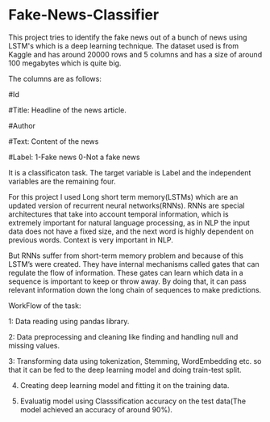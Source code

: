 # Fake-News-Classifier

This project tries to identify the fake news out of a bunch of news using LSTM's which is a deep learning technique. 
The dataset used is from Kaggle and has around 20000 rows and 5 columns and has a size of around 100 megabytes which is quite big.

The columns are as follows:

#Id                                                                                                                                                         

#Title: Headline of the news article.

#Author 

#Text: Content of the news

#Label: 1-Fake news
        0-Not a fake news
        
It is a classificaton task. The target variable is Label and the independent variables are the remaining four.

For this project I used Long short term memory(LSTMs) which are an updated version of recurrent neural networks(RNNs). RNNs are special architectures that take into account temporal information, which is extremely important for natural language processing, as in NLP the input data does not have a fixed size, and the next word is highly dependent on previous words. Context is very important in NLP.

But RNNs suffer from short-term memory problem and because of this LSTM’s were created. They have internal mechanisms called gates that can regulate the flow of information. These gates can learn which data in a sequence is important to keep or throw away. By doing that, it can pass relevant information down the long chain of sequences to make predictions.

WorkFlow of the task:

1: Data reading using pandas library.

2: Data preprocessing and cleaning like finding and handling null and missing values.

3: Transforming data using tokenization, Stemming, WordEmbedding etc. so that it can be fed to the deep learning model and doing train-test split.

4. Creating deep learning model and fitting it on the training data.

5. Evaluatig model using Classsification accuracy on the test data(The model achieved an accuracy of around 90%).
